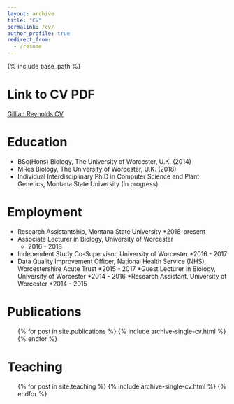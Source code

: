 ```yaml
---
layout: archive
title: "CV"
permalink: /cv/
author_profile: true
redirect_from:
  - /resume
---
```


{% include base_path %}

Link to CV PDF
======

[Gillian Reynolds CV](.../files/C_V.pdf)


Education
======
* BSc(Hons) Biology, The University of Worcester, U.K. (2014)
* MRes Biology, The University of Worcester, U.K. (2018)
* Individual Interdisciplinary Ph.D in Computer Science and Plant Genetics, Montana State University  (In progress)

Employment
======
* Research Assistantship, Montana State University
  *2018-present  
* Associate Lecturer in Biology, University of Worcester
  * 2016 - 2018
* Independent Study Co-Supervisor, University of Worcester 
  *2016 - 2017
* Data Quality Improvement Officer, National Health Service (NHS), Worcestershire Acute Trust 
  *2015 - 2017
*Guest Lecturer in Biology, University of Worcester
  *2014 - 2016
*Research Assistant, University of Worcester
  *2014 - 2015

Publications
======
  <ul>{% for post in site.publications %}
    {% include archive-single-cv.html %}
  {% endfor %}</ul>

  
Teaching
======
  <ul>{% for post in site.teaching %}
    {% include archive-single-cv.html %}
  {% endfor %}</ul>
  
